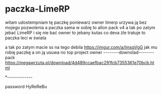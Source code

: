 # paczka-LimeRP
witam udostempniam tę paczkę poniewarz owner limerp urzywa ją bez mojego pozwolenia a paczka sama w sobię to allon pack v4 
a tak po zatym jebać LimeRP i się nie bać owner to jebany kutas co deva żle tratuje to paczka leci w świata 

a tak po zatym macie ss na tego debila https://imgur.com/a/lmsqVgG
 jak mu robię paczkę  a on ją usuwa no top project owner
--------downolad--------
pack https://megawrzuta.pl/download/4d489ccaefbac291fcb7355361e70bcb.html

*-------------







password HyReReBu
